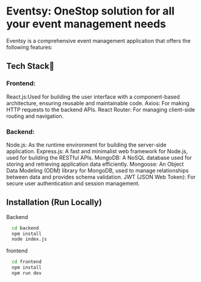 

# Eventsy: OneStop solution for all your event management needs
Eventsy is a comprehensive event management application that offers the following features:

## Tech Stack🔧

### Frontend:

React.js:Used for building the user interface with a component-based architecture, ensuring reusable and maintainable code.
Axios: For making HTTP requests to the backend APIs.
React Router: For managing client-side routing and navigation.

### Backend:

Node.js: As the runtime environment for building the server-side application.
Express.js: A fast and minimalist web framework for Node.js, used for building the RESTful APIs.
MongoDB: A NoSQL database used for storing and retrieving application data efficiently.
Mongoose: An Object Data Modeling (ODM) library for MongoDB, used to manage relationships between data and provides schema validation.
JWT (JSON Web Token): For secure user authentication and session management.



## Installation (Run Locally)

Backend
```bash
  cd backend
  npm install
  node index.js
```

frontend
```bash
  cd frontend
  npm install
  npm run dev
  ```

  
    
